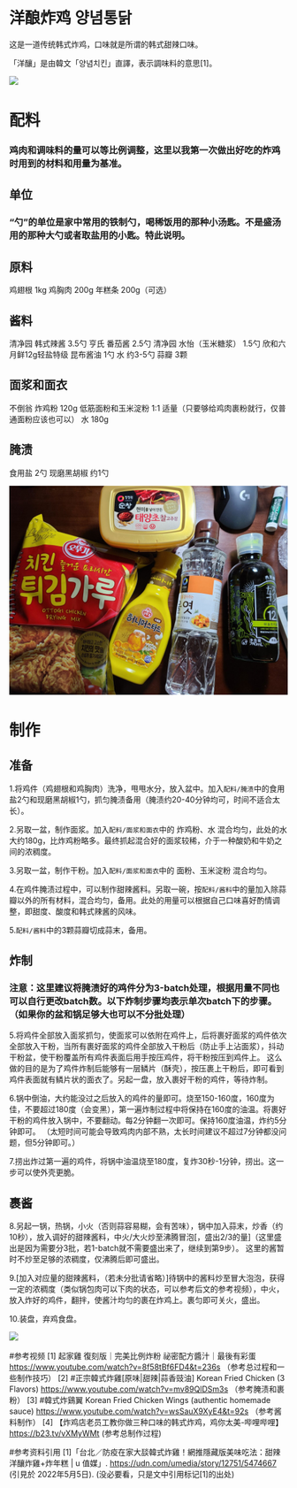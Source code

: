 # 洋酿炸鸡 양념통닭

这是一道传统韩式炸鸡，口味就是所谓的韩式甜辣口味。

「洋釀」是由韓文「양념치킨」直譯，表示調味料的意思[1]。

![](https://github.com/Keep0828/Intersting-Recipes/blob/main/Images/IMG_3841.JPG)

# 配料
### 鸡肉和调味料的量可以等比例调整，这里以我第一次做出好吃的炸鸡时用到的材料和用量为基准。

## 单位
### “勺”的单位是家中常用的铁制勺，喝稀饭用的那种小汤匙。不是盛汤用的那种大勺或者取盐用的小匙。特此说明。

## 原料
鸡翅根 1kg
鸡胸肉 200g
年糕条 200g（可选）

## 酱料
清净园 韩式辣酱 3.5勺
亨氏 番茄酱 2.5勺
清净园 水怡（玉米糖浆） 1.5勺
欣和六月鲜12g轻盐特级 昆布酱油 1勺
水 约3-5勺
蒜瓣 3颗

## 面浆和面衣
不倒翁 炸鸡粉 120g
低筋面粉和玉米淀粉 1:1 适量（只要够给鸡肉裹粉就行，仅普通面粉应该也可以）
水 180g

## 腌渍
食用盐 2勺
现磨黑胡椒 约1勺

![](https://github.com/Keep0828/Intersting-Recipes/blob/main/Images/material1.jpg)

# 制作

## 准备

1.将鸡件（鸡翅根和鸡胸肉）洗净，甩甩水分，放入盆中。加入`配料/腌渍`中的食用盐2勺和现磨黑胡椒1勺，抓匀腌渍备用（腌渍约20-40分钟均可，时间不适合太长）。

2.另取一盆，制作面浆。加入`配料/面浆和面衣`中的 炸鸡粉、水 混合均匀，此处的水大约180g，比炸鸡粉略多。最终抓起混合好的面浆较稀，介于一种酸奶和牛奶之间的浓稠度。

3.另取一盆，制作干粉。加入`配料/面浆和面衣`中的 面粉、玉米淀粉 混合均匀。

4.在鸡件腌渍过程中，可以制作甜辣酱料。另取一碗，按`配料/酱料`中的量加入除蒜瓣以外的所有材料，混合均匀，备用。此处的用量可以根据自己口味喜好酌情调整，即甜度、酸度和韩式辣酱的风味。

5.`配料/酱料`中的3颗蒜瓣切成蒜末，备用。

## 炸制
### 注意：这里建议将腌渍好的鸡件分为3-batch处理，根据用量不同也可以自行更改batch数。以下炸制步骤均表示单次batch下的步骤。（如果你的盆和锅足够大也可以不分批处理）

5.将鸡件全部放入面浆抓匀，使面浆可以依附在鸡件上，后将裹好面浆的鸡件依次全部放入干粉，当所有裹好面浆的鸡件全部放入干粉后（防止手上沾面浆），抖动干粉盆，使干粉覆盖所有鸡件表面后用手按压鸡件，将干粉按压到鸡件上。
这么做的目的是为了鸡件炸制后能够有一层鳞片（酥壳），按压裹上干粉后，即可看到鸡件表面就有鳞片状的面衣了。另起一盘，放入裹好干粉的鸡件，等待炸制。

6.锅中倒油，大约能没过之后放入的鸡件的量即可。烧至150-160度，160度为佳，不要超过180度（会变黑），第一遍炸制过程中将保持在160度的油温。将裹好干粉的鸡件放入锅中，不要翻动。每2分钟翻一次即可。保持160度油温，炸约5分钟即可。
（太短时间可能会导致鸡肉内部不熟，太长时间建议不超过7分钟都没问题，但5分钟即可。）

7.捞出炸过第一遍的鸡件，将锅中油温烧至180度，复炸30秒-1分钟，捞出。这一步可以使外壳更脆。

## 裹酱

8.另起一锅，热锅，小火（否则蒜容易糊，会有苦味），锅中加入蒜末，炒香（约10秒），放入调好的甜辣酱料，中火/大火炒至沸腾冒泡[，盛出2/3的量]（这里盛出是因为需要分3批，若1-batch就不需要盛出来了，继续到第9步）。
这里的酱暂时不炒至足够的浓稠度，仅沸腾后即可盛出。

9.[加入对应量的甜辣酱料，（若未分批请省略）]待锅中的酱料炒至冒大泡泡，获得一定的浓稠度（类似锅包肉可以下肉的状态，可以参考后文的参考视频），中火，放入炸好的鸡件，翻拌，使酱汁均匀的裹在炸鸡上。裹匀即可关火，盛出。

10.装盘，弃鸡食盘。

![](https://github.com/Keep0828/Intersting-Recipes/blob/main/Images/IMG_3837.JPG)

#参考视频
[1] 起家雞 復刻版｜完美比例炸粉 祕密配方醬汁｜最後有彩蛋 https://www.youtube.com/watch?v=8f58tBf6FD4&t=236s （参考总过程和一些制作技巧）
[2] #正宗韓式炸雞[原味|甜辣|蒜香豉油] Korean Fried Chicken (3 Flavors) https://www.youtube.com/watch?v=mv89QlDSm3s （参考腌渍和裹粉）
[3] #韓式炸鷄翼 Korean Fried Chicken Wings (authentic homemade sauce) https://www.youtube.com/watch?v=wsSauX9XyE4&t=92s （参考酱料制作）
[4] 【炸鸡店老员工教你做三种口味的韩式炸鸡，鸡你太美-哔哩哔哩】 https://b23.tv/vXMyWMt (参考总制作过程)

#参考资料引用
[1]「台北／防疫在家大舕韓式炸雞！網推隱藏版美味吃法：甜辣洋釀炸雞+炸年糕 | u 值媒」. https://udn.com/umedia/story/12751/5474667 (引見於 2022年5月5日). (没必要看，只是文中引用标记[1]的出处)


